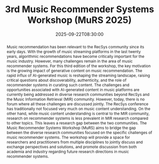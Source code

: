 ---
title: "3rd Music Recommender Systems Workshop (MuRS 2025)"
cms_exclude: true
type: talks

draft: false
reading_time: false  # Show estimated reading time?
share: true  # Show social sharing links?
profile: false  # Show author profile?
commentable: false  # Allow visitors to comment? Supported by the Page, Post, and Docs content types.
editable: false  # Allow visitors to edit the page? Supported by the Page, Post, and Docs content types.

event: "3rd Music Recommender Systems Workshop (MuRS 2025), co-located with RecSys 2025"
event_url: "https://sites.google.com/view/murs-2025"

location:  O2 universum Convention Center
address:
#  street: 
  city: Prague
#  region: WA
#  postcode: '1080'
  country: Czech Republic

summary: 3rd Music Recommender Systems Workshop (MuRS 2025), co-located with RecSys 2025.
abstract: "Music recommendation has been relevant to the RecSys community since its early days. With the growth of music streaming platforms in the last twenty years, algorithmic recommendations have become critically important for the music industry. However, many challenges remain in the area of music recommender systems. For this third edition of the workshop, the key motivation is the growing impact of generative content on music recommendation. The rapid influx of AI-generated music is reshaping the streaming landscape, raising critical questions about discoverability, authenticity, and the role of recommender systems in curating such content. The challenges and opportunities associated with AI-generated content in music platforms are currently being addressed in diverse research communities beyond RecSys and the Music Information Retrieval (MIR) community. However, today, there is no forum where all these challenges are discussed jointly. The RecSys conference has traditionally not focused very much on music content understanding. On the other hand, while music content understanding is central to the MIR community, research on recommender systems is less prevalent in MIR research compared to other topics. This leaves a research gap between the two communities. The Music Recommender Systems Workshop (MuRS) aims to bridge the gap between the diverse research communities focused on the specific challenges of music recommender systems. The workshop will provide a space for researchers and practitioners from multiple disciplines to jointly discuss and exchange perspectives and solutions, and promote discussion from both academia and industry regarding future research directions in music recommender systems."

# Talk start and end times.
#   End time can optionally be hidden by prefixing the line with `#`.
date: "2025-09-22T08:30:00" #-05:00"
date_end: "2025-09-22T12:30:00" #-05:00"
all_day: false

# Schedule page publish date (NOT talk date).
publishDate: "2025-04-05T00:00:00Z"

authors:
- Andrés Ferraro
- Lorenzo Porcaro
- Christine Bauer
tags: [workshop, MuRS, music, music recommender systems, music information retrieval, MIR, recommender systems, RecSys, GenAI]
categories:
  - event

# Is this a featured talk? (true/false)
featured: false

image:
#  caption: 'Image credit: [**Unsplash**](https://unsplash.com/photos/bzdhc5b3Bxs)'
  focal_point: Smart
  preview_only: false
  placement: 1

projects: []
---